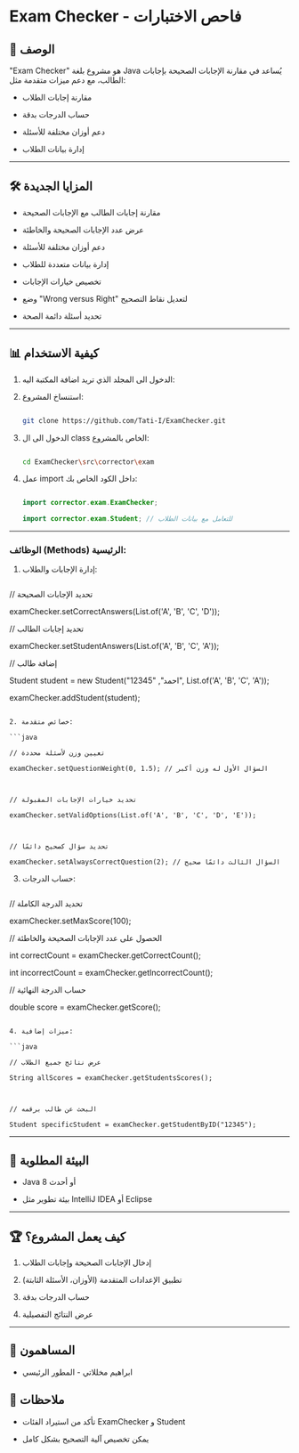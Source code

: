 # Exam Checker - فاحص الاختبارات  

## 🚀 الوصف

"Exam Checker" هو مشروع بلغة Java يُساعد في مقارنة الإجابات الصحيحة بإجابات الطالب، مع دعم ميزات متقدمة مثل:

- مقارنة إجابات الطلاب

- حساب الدرجات بدقة

- دعم أوزان مختلفة للأسئلة

- إدارة بيانات الطلاب

---

## 🛠️ المزايا الجديدة

- مقارنة إجابات الطالب مع الإجابات الصحيحة

- عرض عدد الإجابات الصحيحة والخاطئة

- دعم أوزان مختلفة للأسئلة

- إدارة بيانات متعددة للطلاب

- تخصيص خيارات الإجابات

- وضع "Wrong versus Right" لتعديل نقاط التصحيح

- تحديد أسئلة دائمة الصحة

---

## 📊 كيفية الاستخدام

1. الدخول الى المجلد الذي تريد اضافة المكتبة اليه:

2. استنساخ المشروع:

   ```bash

   git clone https://github.com/Tati-I/ExamChecker.git

   ```

3. الدخول الى ال class الخاص بالمشروع:

   ```bash

   cd ExamChecker\src\corrector\exam

   ```

4. عمل import داخل الكود الخاص بك:

   ```java

   import corrector.exam.ExamChecker;

   import corrector.exam.Student; // للتعامل مع بيانات الطلاب

   ```

---

### الوظائف (Methods) الرئيسية:

1. إدارة الإجابات والطلاب:

   ```java

  // تحديد الإجابات الصحيحة

   examChecker.setCorrectAnswers(List.of('A', 'B', 'C', 'D'));

   

  // تحديد إجابات الطالب

   examChecker.setStudentAnswers(List.of('A', 'B', 'C', 'A'));

   

  // إضافة طالب

   Student student = new Student("احمد", "12345", List.of('A', 'B', 'C', 'A'));

   examChecker.addStudent(student);

   ```

2. خصائص متقدمة:

   ```java

  // تعيين وزن لأسئلة محددة

   examChecker.setQuestionWeight(0, 1.5); // السؤال الأول له وزن أكبر

   

  // تحديد خيارات الإجابات المقبولة

   examChecker.setValidOptions(List.of('A', 'B', 'C', 'D', 'E'));

   

  // تحديد سؤال كصحيح دائمًا

   examChecker.setAlwaysCorrectQuestion(2); // السؤال الثالث دائمًا صحيح

   ```

3. حساب الدرجات:

   ```java

  // تحديد الدرجة الكاملة

   examChecker.setMaxScore(100);

   

  // الحصول على عدد الإجابات الصحيحة والخاطئة

   int correctCount = examChecker.getCorrectCount();

   int incorrectCount = examChecker.getIncorrectCount();

   

  // حساب الدرجة النهائية

   double score = examChecker.getScore();

   ```

4. ميزات إضافية:

   ```java

  // عرض نتائج جميع الطلاب

   String allScores = examChecker.getStudentsScores();

   

  // البحث عن طالب برقمه

   Student specificStudent = examChecker.getStudentByID("12345");

   ```

---

## 🔧 البيئة المطلوبة

- Java 8 أو أحدث

- بيئة تطوير مثل IntelliJ IDEA أو Eclipse

---

## 🏆 كيف يعمل المشروع؟

1. إدخال الإجابات الصحيحة وإجابات الطلاب

2. تطبيق الإعدادات المتقدمة (الأوزان، الأسئلة الثابتة)

3. حساب الدرجات بدقة

4. عرض النتائج التفصيلية

---

## 👥 المساهمون

- ابراهيم مخللاتي - المطور الرئيسي

## 📝 ملاحظات

- تأكد من استيراد الفئات ExamChecker و Student

- يمكن تخصيص آلية التصحيح بشكل كامل
